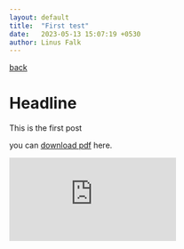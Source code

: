 ```yaml
---
layout: default
title:  "First test"
date:   2023-05-13 15:07:19 +0530
author: Linus Falk
---
```


[back](https://falk0.github.io/)

# Headline 

This is the first post


you can [download pdf](https://Falk0.github.io/notes/reinforcementlearning.pdf) here.

<embed src="https://Falk0.github.io/notes/reinforcementlearning.pdf" type="application/pdf"/>